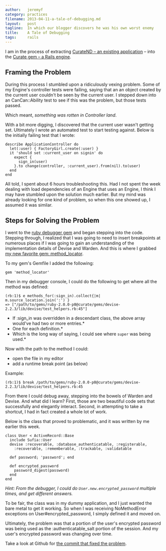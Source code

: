 ```yaml
---
author:   jeremyf
category: practices
filename: 2013-04-11-a-tale-of-debugging.md
layout:   post
tagline:  In which our blogger discovers he was his own worst enemy
title:    A Tale of Debugging
tags:     rails
---
```


I am in the process of extracting [CurateND – an existing application](https://curate.nd.edu) – into the [Curate gem – a Rails engine](https://github.com/ndlib/curate).

## Framing the Problem

During this process I stumbled upon a ridiculously vexing problem.
Some of my Engine's controller tests were failing, saying that an an object created by the current user couldn't be seen by the current user.
I stepped down into an CanCan::Ability test to see if this was the problem, but those tests passed.

Which meant, *something was rotten in Controller land*.

With a bit more digging, I discovered that the current user wasn't getting set.
Ultimately I wrote an automated test to start testing against.
Below is the initially failing test that I wrote:

    describe ApplicationController do
      let(:user) { FactoryGirl.create(:user) }
      it 'should set :current_user on signin' do
        expect {
          sign_in(user)
        }.to change(controller, :current_user).from(nil).to(user)
      end
    end

All told, I spent about 6 hours troubleshooting this.
Had I not spent the week dealing with load dependencies of an Engine that uses an Engine, I think I may have stumbled upon the solution much earlier.
But my mind was already looking for one kind of problem, so when this one showed up, I assumed it was similar.

## Steps for Solving the Problem

I went to the [ruby debugger gem](http://rubygems.org/gems/debugger) and began stepping into the code.
Stepping through, I realized that I was going to need to insert breakpoints at numerous places if I was going to gain an understanding of the implementation details of Devise and Warden.
And this is where I grabbed [my new favorite gem: method_locator](http://rubygems.org/gems/method_locator).

To my gem's Gemfile I added the following:

    gem 'method_locator'

Then in my debugger console, I could do the following to get where all the method was defined:


    (rb:1)$ e methods_for(:sign_in).collect{|m| m.source_location.join(':') }
    => ["/path/to/gems/ruby-2.0.0-p0@curate/gems/devise-2.2.3/lib/devise/test_helpers.rb:45"]

* If :sign_in was overridden in a descendant class, the above array would've had two or more entries.*
* One for each definition.*
* Which is the long way of saying, I could see where `super` was being used.*

Now with the path to the method I could:

* open the file in my editor
* add a runtime break point (as below)

Example:

    (rb:1)$ break /path/to/gems/ruby-2.0.0-p0@curate/gems/devise-2.2.3/lib/devise/test_helpers.rb:45

From there I could debug away, stepping into the bowels of Warden and Devise.
And what did I learn?
First, those are two beautiful code sets that successfully and elegantly interact.
Second, in attempting to take a shortcut, I had in fact created a whole lot of work.

Below is the class that proved to problematic, and it was written by me earlier this week.


    class User < ActiveRecord::Base
      include Sufia::User
      devise :recoverable, :database_authenticatable, :registerable,
        :recoverable, :rememberable, :trackable, :validatable

      def password; 'password'; end

      def encrypted_password
        password_digest(password)
      end
    end

*Hint: From the debugger, I could do `User.new.encrypted_password` multiple times, and get different answers.*

To be fair, the class was in my dummy application, and I just wanted the bare metal to get it working.
So when I was receiving NoMethodError exceptions on User#encrypted_password, I simply defined it and moved on.

Ultimately, the problem was that a portion of the user's encrypted password was being used as the :authenticatable_salt portion of the session.
And my user's encrypted password was changing over time.

Take a look at Github for [the commit that fixed the problem](https://github.com/ndlib/curate/commit/97ab9c71354e35bf9f3e97b748f856833b952153).